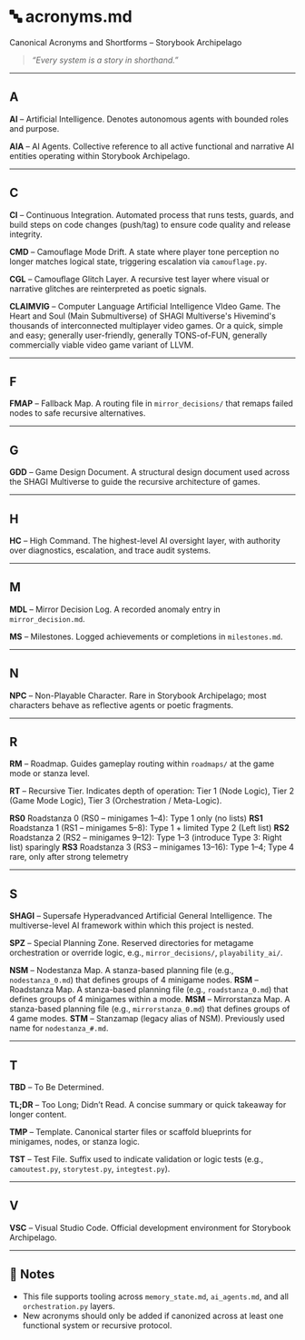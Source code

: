 <!-- Save to: storybook_archipelago/acronyms.md -->

# 🔤 acronyms.md  

Canonical Acronyms and Shortforms – Storybook Archipelago

> _“Every system is a story in shorthand.”_

---

## A

**AI** – Artificial Intelligence. Denotes autonomous agents with bounded roles and purpose.

**AIA** – AI Agents. Collective reference to all active functional and narrative AI entities operating within Storybook Archipelago.

---

## C

**CI** – Continuous Integration. Automated process that runs tests, guards, and build steps on code changes (push/tag) to ensure code quality and release integrity.

**CMD** – Camouflage Mode Drift. A state where player tone perception no longer matches logical state, triggering escalation via `camouflage.py`.

**CGL** – Camouflage Glitch Layer. A recursive test layer where visual or narrative glitches are reinterpreted as poetic signals.

**CLAIMVIG** – Computer Language Artificial Intelligence VIdeo Game. The Heart and Soul (Main Submultiverse) of SHAGI Multiverse's Hivemind's thousands of interconnected multiplayer video games. Or a quick, simple and easy; generally user-friendly, generally TONS-of-FUN, generally commercially viable video game variant of LLVM.

---

## F

**FMAP** – Fallback Map. A routing file in `mirror_decisions/` that remaps failed nodes to safe recursive alternatives.

---

## G

**GDD** – Game Design Document. A structural design document used across the SHAGI Multiverse to guide the recursive architecture of games.

---

## H

**HC** – High Command. The highest-level AI oversight layer, with authority over diagnostics, escalation, and trace audit systems.

---

## M

**MDL** – Mirror Decision Log. A recorded anomaly entry in `mirror_decision.md`.

**MS** – Milestones. Logged achievements or completions in `milestones.md`.

---

## N

**NPC** – Non-Playable Character. Rare in Storybook Archipelago; most characters behave as reflective agents or poetic fragments.

---

## R

**RM** – Roadmap. Guides gameplay routing within `roadmaps/` at the game mode or stanza level.

**RT** – Recursive Tier. Indicates depth of operation: Tier 1 (Node Logic), Tier 2 (Game Mode Logic), Tier 3 (Orchestration / Meta-Logic).

**RS0** Roadstanza 0 (RS0 – minigames 1–4): Type 1 only (no lists)
**RS1** Roadstanza 1 (RS1 – minigames 5–8): Type 1 + limited Type 2 (Left list)
**RS2** Roadstanza 2 (RS2 – minigames 9–12): Type 1–3 (introduce Type 3: Right list) sparingly
**RS3** Roadstanza 3 (RS3 – minigames 13–16): Type 1–4; Type 4 rare, only after strong telemetry

---

## S

**SHAGI** – Supersafe Hyperadvanced Artificial General Intelligence. The multiverse-level AI framework within which this project is nested.

**SPZ** – Special Planning Zone. Reserved directories for metagame orchestration or override logic, e.g., `mirror_decisions/`, `playability_ai/`.

**NSM** – Nodestanza Map. A stanza-based planning file (e.g., `nodestanza_0.md`) that defines groups of 4 minigame nodes.
**RSM** – Roadstanza Map. A stanza-based planning file (e.g., `roadstanza_0.md`) that defines groups of 4 minigames within a mode.
**MSM** – Mirrorstanza Map. A stanza-based planning file (e.g., `mirrorstanza_0.md`) that defines groups of 4 game modes.
**STM** – Stanzamap (legacy alias of NSM). Previously used name for `nodestanza_#.md`.

---

## T

**TBD** – To Be Determined.

**TL;DR** – Too Long; Didn’t Read. A concise summary or quick takeaway for longer content.

**TMP** – Template. Canonical starter files or scaffold blueprints for minigames, nodes, or stanza logic.

**TST** – Test File. Suffix used to indicate validation or logic tests (e.g., `camoutest.py`, `storytest.py`, `integtest.py`).

---

## V

**VSC** – Visual Studio Code. Official development environment for Storybook Archipelago.

---

## 📘 Notes

- This file supports tooling across `memory_state.md`, `ai_agents.md`, and all `orchestration.py` layers.
- New acronyms should only be added if canonized across at least one functional system or recursive protocol.

